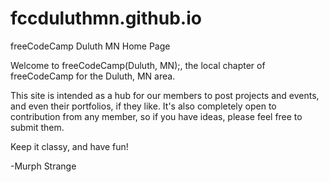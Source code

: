 # fccduluthmn.github.io
freeCodeCamp Duluth MN Home Page

Welcome to freeCodeCamp(Duluth, MN);, the local chapter of freeCodeCamp for the Duluth, MN area. 

This site is intended as a hub for our members to post projects and events, and even their portfolios, if they like. It's also completely open to contribution from any member, so if you have ideas, please feel free to submit them.

Keep it classy, and have fun!

-Murph Strange
